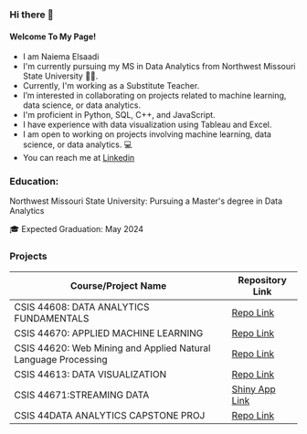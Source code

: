 ### Hi there 👋
#### Welcome To My Page!
- I am Naiema Elsaadi
- I'm currently pursuing my MS in Data Analytics from Northwest Missouri State University 🧑‍🎓.
- Currently, I'm working as a Substitute Teacher. 
- I’m interested in collaborating on projects related to machine learning, data science, or data analytics.
- I'm proficient in Python, SQL, C++, and JavaScript.
- I have experience with data visualization using Tableau and Excel.
- I am open to working on projects involving machine learning, data science, or data analytics. 💻
- You can reach me at [Linkedin](https://www.linkedin.com/in/naiema-elsaadi-a0bb6b25b/)


  
### Education:
Northwest Missouri State University: Pursuing a Master's degree in Data Analytics

🎓 Expected Graduation: May 2024

### Projects

| Course/Project Name                                    | Repository Link                                                   |
|--------------------------------------------------------|-------------------------------------------------------------|
| CSIS 44608: DATA ANALYTICS FUNDAMENTALS               | [Repo Link](https://github.com/NaiemaElsaadi/608-mod7)               |
| CSIS 44670: APPLIED MACHINE LEARNING                   | [Repo Link](https://github.com/NaiemaElsaadi/Machine-Learning)      |
| CSIS 44620: Web Mining and Applied Natural Language Processing | [Repo Link](https://github.com/NaiemaElsaadi/article-summarizer-Final-Project)       |
| CSIS 44613: DATA VISUALIZATION | [Repo Link](https://github.com/NaiemaElsaadi/Final_Project_Data_Visualization)               |
| CSIS 44671:STREAMING DATA                           | [Shiny App Link](https://github.com/NaiemaElsaadi/streaming-07-final-project) |
|CSIS 44DATA ANALYTICS CAPSTONE PROJ              | [Repo Link](https://github.com/NaiemaElsaadi/Capstone-Project)              |

